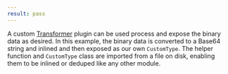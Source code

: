 ```yaml
---
result: pass
---
```


A custom [Transformer](https://parceljs.org/plugin-system/transformer/) plugin can be used process and expose the binary data as desired. In this example, the binary data is converted to a Base64 string and inlined and then exposed as our own `CustomType`. The helper function and `CustomType` class are imported from a file on disk, enabling them to be inlined or deduped like any other module.
